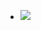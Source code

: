 <ul data-clearing>
  <li><a href="/img/blog/2010/11/17927736-p64.jpg"><img src="/img/blog/2010/11/17927736-p64.jpg" data-caption=""></a></li>
</ul>